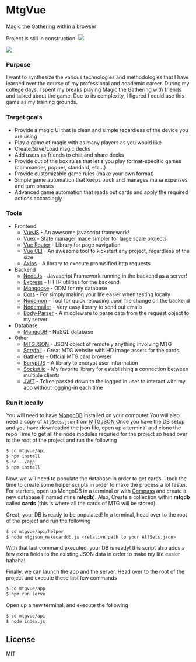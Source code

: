 # MtgVue
Magic the Gathering within a browser

Project is still in construction!
![](hovering.gif)

![](dragging.gif)

### Purpose
I want to synthesize the various technologies and methodologies that I have learned over the course of my professional and academic career. During my college days, I spent my breaks playing Magic the Gathering with friends and talked about the game. Due to its complexity, I figured I could use this game as my training grounds.

### Target goals
- Provide a magic UI that is clean and simple regardless of the device you are using
- Play a game of magic with as many players as you would like
- Create/Save/Load magic decks
- Add users as friends to chat and share decks
- Provide out of the box rules that let's you play format-specific games (commander, popper, standard, etc...) 
- Provide customizable game rules (make your own format)
- Simple game automation that keeps track and manages mana expenses and turn phases
- Advanced game automation that reads out cards and apply the required actions accordingly

### Tools
- Frontend
  - [VueJS](https://vuejs.org/) - An awesome javascript framework!
  - [Vuex](https://vuex.vuejs.org/) - State manager made simpler for large scale projects
  - [Vue Router](https://router.vuejs.org/) - Library for page navigation
  - [Vue CLI](https://cli.vuejs.org/) - An awesome tool to kickstart any project, regardless of the size
  - [Axios](https://github.com/axios/axios) - A library to execute promisified http requests
- Backend
  - [NodeJs](https://nodejs.org/en/) - Javascript Framework running in the backend as a server!
  - [Express](https://expressjs.com/) - HTTP utilities for the backend
  - [Mongoose](https://mongoosejs.com/) - ODM for my database
  - [Cors](https://github.com/expressjs/cors#readme) - For simply making your life easier when testing locally
  - [Nodemon](https://nodemon.io/) - Tool for quick reloading upon file change on the backend
  - [Nodemailer](https://nodemailer.com/about/) - Very easy library to send out emails
  - [Body-Parser](https://www.npmjs.com/package/body-parser) - A middleware to parse data from the request object to my server
- Database
  - [MongoDB](https://www.mongodb.com/) - NoSQL database
- Other
  - [MTGJSON](https://mtgjson.com/) - JSON object of remotely anything involving MTG
  - [Scryfall](https://scryfall.com/) - Great MTG website with HD image assets for the cards
  - [Gatherer](http://gatherer.wizards.com/Pages/Default.aspx) - Offcial MTG card browser
  - [BcryptJS](https://www.npmjs.com/package/bcryptjs) - A library to encrypt user information
  - [Socket.io](https://socket.io/) - My favorite library for establishing a connection between multiple clients
  - [JWT](https://jwt.io/) - Token passed down to the logged in user to interact with my app without logging-in each time

### Run it locally
You will need to have [MongoDB](https://www.mongodb.com/) installed on your computer
You will also need a copy of `AllSets.json` from [MTGJSON](https://mtgjson.com/downloads/compiled/)
Once you have the DB setup and you have downloaded the json file, open up a terminal and clone the repo
Time to get all the node modules requried for the project so head over to the root of the project and run the following
```sh
$ cd mtgvue/api
$ npm install
$ cd ../app
$ npm install
```

Now, we will need to populate the database in order to get cards.
I took the time to create some helper scripts in order to make the process a lot faster.
For starters, open up MongoDB in a terminal or with [Compass](https://www.mongodb.com/products/compass) and create a new database (I named mine **mtgdb**).
Also, Create a collection within **mtgdb** called **cards** (this is where all the cards of MTG will be stored)

Great, your DB is ready to be populated! In a terminal, head over to the root of the project and run the following
```sh
$ cd mtgvue/api/helper
$ node mtgjson_makecarddb.js <relative path to your AllSets.json>
```
With that last command executed, your DB is ready! this script also adds a few extra fields to the existing JSON data in order to make my life easier hahaha!

Finally, we can launch the app and the server. Head over to the root of the project and execute these last few commands
```sh
$ cd mtgvue/app
$ npm run serve
```
Open up a new terminal, and execute the following
```sh
$ cd mtgvue/api
$ node index.js
```

License
----

MIT

